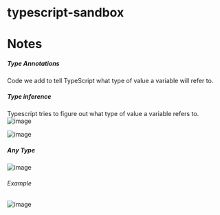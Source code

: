 # typescript-sandbox




# Notes

##### Type Annotations
Code we add to tell TypeScript what type of value a variable will refer to. 
##### Type inference
Typescript tries to figure out what type of value a variable refers to. 
![image](https://user-images.githubusercontent.com/31515792/112571359-7cf19d80-8dad-11eb-8b58-22f16553ae34.png)

![image](https://user-images.githubusercontent.com/31515792/112573774-921cfb00-8db2-11eb-8c1f-f4f43b352c00.png)

##### Any Type
![image](https://user-images.githubusercontent.com/31515792/112673867-dc41c300-8e2a-11eb-9158-2a467e3f25b0.png)

###### Example
![image](https://user-images.githubusercontent.com/31515792/112676002-8589b880-8e2d-11eb-9a2a-249db669efe5.png)
